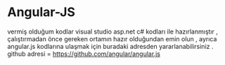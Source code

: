 # Angular-JS

vermiş olduğum kodlar visual studio asp.net c# kodları ile hazırlanmıştır , çalıştırmadan önce gereken ortamın hazır olduğundan emin olun ,
ayrıca angular.js kodlarına ulaşmak için buradaki adresden yararlanabilirsiniz .
github adresi = https://github.com/angular/angular.js

